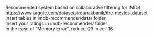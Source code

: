 Recommended system based on collaborative filtering for IMDB  
https://www.kaggle.com/datasets/rounakbanik/the-movies-dataset  
Insert tables in imdb-recommender/data/ folder  
Insert your ratings in imdb-recommender/ folder  
In the case of "Memory Error", reduce Q3 in cell 16  
